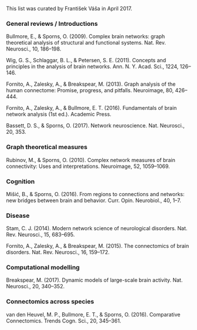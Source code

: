This list was curated by František Váša in April 2017.

### General reviews / Introductions

Bullmore, E., & Sporns, O. (2009). Complex brain networks: graph theoretical analysis of structural and functional systems. Nat. Rev. Neurosci., 10, 186–198.

Wig, G. S., Schlaggar, B. L., & Petersen, S. E. (2011). Concepts and principles in the analysis of brain networks. Ann. N. Y. Acad. Sci., 1224, 126–146.

Fornito, A., Zalesky, A., & Breakspear, M. (2013). Graph analysis of the human connectome: Promise, progress, and pitfalls. Neuroimage, 80, 426–444.

Fornito, A., Zalesky, A., & Bullmore, E. T. (2016). Fundamentals of brain network analysis (1st ed.). Academic Press.

Bassett, D. S., & Sporns, O. (2017). Network neuroscience. Nat. Neurosci., 20, 353.

### Graph theoretical measures

Rubinov, M., & Sporns, O. (2010). Complex network measures of brain connectivity: Uses and interpretations. Neuroimage, 52, 1059–1069.

### Cognition

Mišić, B., & Sporns, O. (2016). From regions to connections and networks: new bridges between brain and behavior. Curr. Opin. Neurobiol., 40, 1–7.

### Disease

Stam, C. J. (2014). Modern network science of neurological disorders. Nat. Rev. Neurosci., 15, 683–695.

Fornito, A., Zalesky, A., & Breakspear, M. (2015). The connectomics of brain disorders. Nat. Rev. Neurosci., 16, 159–172. 

### Computational modelling

Breakspear, M. (2017). Dynamic models of large-scale brain activity. Nat. Neurosci., 20, 340–352.

### Connectomics across species

van den Heuvel, M. P., Bullmore, E. T., & Sporns, O. (2016). Comparative Connectomics. Trends Cogn. Sci., 20, 345–361.
